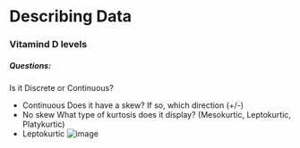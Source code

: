 # Describing Data

### Vitamind D levels 
##### Questions: 
Is it Discrete or Continuous?
- Continuous
Does it have a skew? If so, which direction (+/-)
- No skew
What type of kurtosis does it display? (Mesokurtic, Leptokurtic, Platykurtic)
- Leptokurtic
![image](https://github.com/kassiedancer92/Describing_Distributions_Core/assets/133593433/8f67a417-5abf-4c37-908f-638618b6017d)

